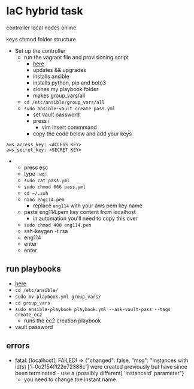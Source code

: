 # IaC hybrid task
controller local
nodes online

keys
chmod
folder structure


- Set up the controller
    - run the vagrant file and provisioning script
        - [here](/IaC_ansible/)
        - updates && upgrades
        - installs ansible
        - installs python, pip and boto3
        - clones my playbook folder
        - makes group_vars/all
    - `cd /etc/ansible/group_vars/all`
    - `sudo ansible-vault create pass.yml`
        - set vault password
        - press i
            - vim insert commmand
        - copy the code below and add your keys
```
aws_access_key: <ACCESS KEY>
aws_secret_key: <SECRET KEY>
```
-    
    - press esc
    - type `:wq!`
    - `sudo cat pass.yml`
    - `sudo chmod 666 pass.yml`
    - `cd ~/.ssh`
    - `nano eng114.pem`
        - replace `eng114` with your aws pem key name
    - paste eng114.pem key content from localhost
        - in automation you'll need to copy this over 
    - `sudo chmod 400 eng114.pem`
    - ssh-keygen -t rsa
    - eng114
    - enter
    - enter

## run playbooks
- [here](https://github.com/dav-par/working_ansible)
- `cd /etc/ansible/`
- `sudo mv playbook.yml group_vars/`
- `cd group_vars`
- `sudo ansible-playbook playbook.yml --ask-vault-pass --tags create_ec2`
    - runs the ec2 creation playbook
- vault password

## errors
- fatal: [localhost]: FAILED! => {"changed": false, "msg": "Instances with id(s) ['i-0c2154f122e72388c'] were created previously but have since been terminated - use a (possibly different) 'instanceid' parameter"}
    - you need to change the instant name
